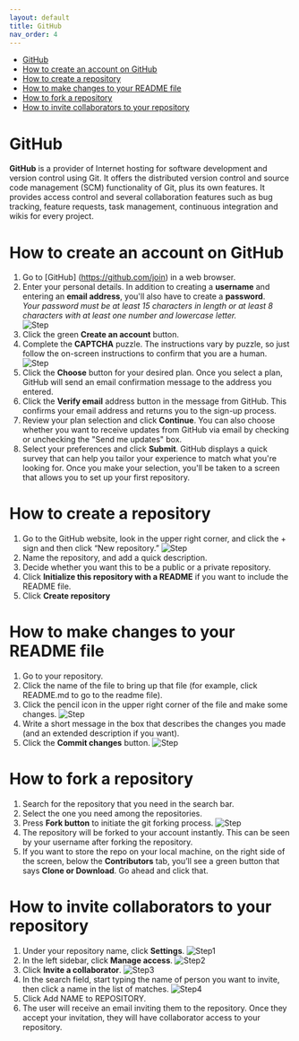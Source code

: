```yaml
---
layout: default
title: GitHub
nav_order: 4
---
```

- [GitHub](#github)
- [How to create an account on GitHub](#how-to-create-an-account-on-github)
- [How to create a repository](#how-to-create-a-repository)
- [How to make changes to your README file](#how-to-make-changes-to-your-readme-file)
- [How to fork a repository](#how-to-fork-a-repository)
- [How to invite collaborators to your repository](#how-to-invite-collaborators-to-your-repository)

GitHub
=========

**GitHub** is a provider of Internet hosting for software development and version control using Git. It offers the distributed version control and source code management (SCM) functionality of Git, plus its own features. It provides access control and several collaboration features such as bug tracking, feature requests, task management, continuous integration and wikis for every project.

# How to create an account on GitHub  
1. Go to [GitHub] (https://github.com/join) in a web browser.
2. Enter your personal details. In addition to creating a **username** and entering an **email address**, you'll also have to create a **password**.  
*Your password must be at least 15 characters in length or at least 8 characters with at least one number and lowercase letter.*  
![Step](/assets/images/GH9.jpg)
1. Click the green **Create an account** button.
2. Complete the **CAPTCHA** puzzle. The instructions vary by puzzle, so just follow the on-screen instructions to confirm that you are a human.
![Step](/assets/images/GH10.jpg)
1. Click the **Choose** button for your desired plan. Once you select a plan, GitHub will send an email confirmation message to the address you entered.
2. Click the **Verify email** address button in the message from GitHub. This confirms your email address and returns you to the sign-up process.
3. Review your plan selection and click **Continue**. You can also choose whether you want to receive updates from GitHub via email by checking or unchecking the "Send me updates" box.
4. Select your preferences and click **Submit**. GitHub displays a quick survey that can help you tailor your experience to match what you're looking for. Once you make your selection, you'll be taken to a screen that allows you to set up your first repository.

# How to create a repository  
1. Go to the GitHub website, look in the upper right corner, and click the + sign and then click “New repository.”
![Step](/assets/images/rep.jpg)
1. Name the repository, and add a quick description.
2. Decide whether you want this to be a public or a private repository.
3. Click **Initialize this repository with a README** if you want to include the README file. 
4. Click **Create repository**  

# How to make changes to your README file  
1. Go to your repository.
2. Click the name of the file to bring up that file (for example, click README.md to go to the readme file).
3. Click the pencil icon in the upper right corner of the file and make some changes.
![Step](/assets/images/GH6.jpg)
1. Write a short message in the box that describes the changes you made (and an extended description if you want).
2. Click the **Commit changes** button.
![Step](assets/images/GH7.jpg)

# How to fork a repository  

1. Search for the repository that you need
 in the search bar.
2. Select the one you need among the repositories.
3. Press **Fork button** to initiate the git forking process.
![Step](assets/images/GH5.jpg)
1. The repository will be forked to your account instantly. This can be seen by your username after forking the repository.
2. If you want to store the repo on your local machine, on the right side of the screen, below the **Contributors** tab, you’ll see a green button that says **Clone or Download**. Go ahead and click that.  

# How to invite collaborators to your repository  
1. Under your repository name, click **Settings**.
![Step1](assets/images/GH1.jpg)
1. In the left sidebar, click **Manage access**.
![Step2](assets/images/GH2.jpg)
1. Click **Invite a collaborator**.
![Step3](assets/images/GH3.jpg)
1. In the search field, start typing the name of person you want to invite, then click a name in the list of matches.
![Step4](assets/images/GH4.jpg)
1. Click Add NAME to REPOSITORY.
2. The user will receive an email inviting them to the repository. Once they accept your invitation, they will have collaborator access to your repository.